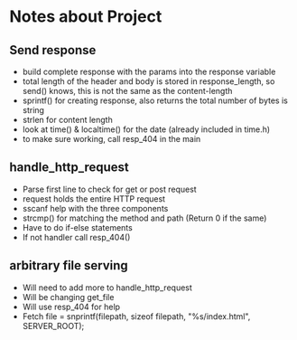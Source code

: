 # Notes about Project

## Send response

-   build complete response with the params into the response variable
-   total length of the header and body is stored in response_length, so send() knows, this is not the same as the content-length
-   sprintf() for creating response, also returns the total number of bytes is string
-   strlen for content length
-   look at time() & localtime() for the date (already included in time.h)
-   to make sure working, call resp_404 in the main

## handle_http_request

-   Parse first line to check for get or post request
-   request holds the entire HTTP request
-   sscanf help with the three components
-   strcmp() for matching the method and path (Return 0 if the same)
-   Have to do if-else statements
-   If not handler call resp_404()

## arbitrary file serving

-   Will need to add more to handle_http_request
-   Will be changing get_file
-   Will use resp_404 for help
-   Fetch file = snprintf(filepath, sizeof filepath, "%s/index.html", SERVER_ROOT);
